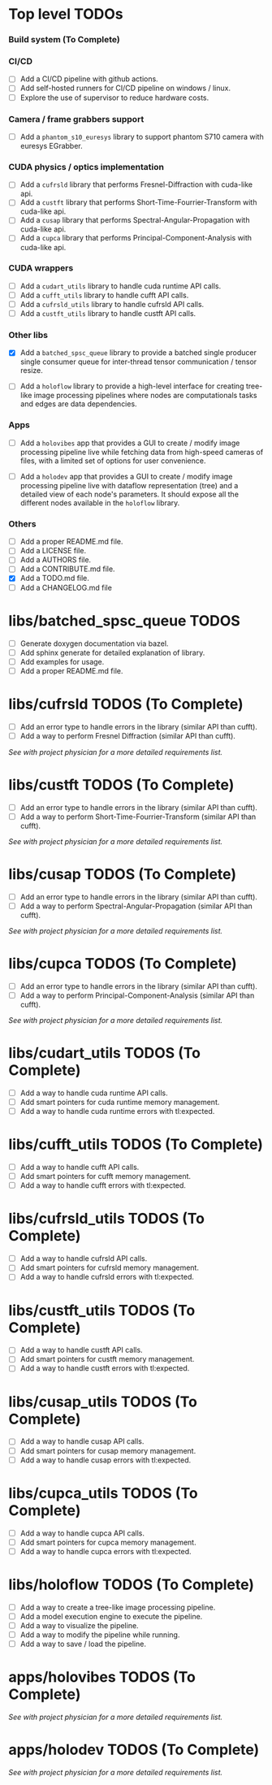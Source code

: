 # Top level TODOs
### Build system (To Complete)

### CI/CD
- [ ] Add a CI/CD pipeline with github actions.
- [ ] Add self-hosted runners for CI/CD pipeline on windows / linux.
- [ ] Explore the use of supervisor to reduce hardware costs.

### Camera / frame grabbers support
- [ ] Add a `phantom_s10_euresys` library to support phantom S710 camera with euresys EGrabber.

### CUDA physics / optics implementation
- [ ] Add a `cufrsld` library that performs Fresnel-Diffraction with cuda-like api.
- [ ] Add a `custft` library that performs Short-Time-Fourrier-Transform with cuda-like api.
- [ ] Add a `cusap` library that performs Spectral-Angular-Propagation with cuda-like api.
- [ ] Add a `cupca` library that performs Principal-Component-Analysis with cuda-like api.

### CUDA wrappers
- [ ] Add a `cudart_utils` library to handle cuda runtime API calls.
- [ ] Add a `cufft_utils` library to handle cufft API calls.
- [ ] Add a `cufrsld_utils` library to handle cufrsld API calls.
- [ ] Add a `custft_utils` library to handle custft API calls.

### Other libs
- [x] Add a `batched_spsc_queue` library to provide a batched single producer single consumer queue for inter-thread tensor communication / tensor resize.

- [ ] Add a `holoflow` library to provide a high-level interface for creating tree-like image processing pipelines where nodes are computationals tasks and edges are data dependencies.

### Apps
- [ ] Add a `holovibes` app that provides a GUI to create / modify image processing pipeline live while fetching data from high-speed cameras of files, with a limited set of options for user convenience.

- [ ] Add a `holodev` app that provides a GUI to create / modify image processing pipeline live with dataflow representation (tree) and a detailed view of each node's parameters. It should expose all the different nodes available in the `holoflow` library.

### Others
- [ ] Add a proper README.md file.
- [ ] Add a LICENSE file.
- [ ] Add a AUTHORS file.
- [ ] Add a CONTRIBUTE.md file.
- [x] Add a TODO.md file.
- [ ] Add a CHANGELOG.md file

# libs/batched_spsc_queue TODOS
- [ ] Generate doxygen documentation via bazel.
- [ ] Add sphinx generate for detailed explanation of library.
- [ ] Add examples for usage.
- [ ] Add a proper README.md file.

# libs/cufrsld TODOS (To Complete)
- [ ] Add an error type to handle errors in the library (similar API than cufft).
- [ ] Add a way to perform Fresnel Diffraction (similar API than cufft).

*See with project physician for a more detailed requirements list.*

# libs/custft TODOS (To Complete)
- [ ] Add an error type to handle errors in the library (similar API than cufft).
- [ ] Add a way to perform Short-Time-Fourrier-Transform (similar API than cufft).

*See with project physician for a more detailed requirements list.*

# libs/cusap TODOS (To Complete)
- [ ] Add an error type to handle errors in the library (similar API than cufft).
- [ ] Add a way to perform Spectral-Angular-Propagation (similar API than cufft).

*See with project physician for a more detailed requirements list.*

# libs/cupca TODOS (To Complete)
- [ ] Add an error type to handle errors in the library (similar API than cufft).
- [ ] Add a way to perform Principal-Component-Analysis (similar API than cufft).

*See with project physician for a more detailed requirements list.*

# libs/cudart_utils TODOS (To Complete)
- [ ] Add a way to handle cuda runtime API calls.
- [ ] Add smart pointers for cuda runtime memory management.
- [ ] Add a way to handle cuda runtime errors with tl:expected.

# libs/cufft_utils TODOS (To Complete)
- [ ] Add a way to handle cufft API calls.
- [ ] Add smart pointers for cufft memory management.
- [ ] Add a way to handle cufft errors with tl:expected.

# libs/cufrsld_utils TODOS (To Complete)
- [ ] Add a way to handle cufrsld API calls.
- [ ] Add smart pointers for cufrsld memory management.
- [ ] Add a way to handle cufrsld errors with tl:expected.

# libs/custft_utils TODOS (To Complete)
- [ ] Add a way to handle custft API calls.
- [ ] Add smart pointers for custft memory management.
- [ ] Add a way to handle custft errors with tl:expected.

# libs/cusap_utils TODOS (To Complete)
- [ ] Add a way to handle cusap API calls.
- [ ] Add smart pointers for cusap memory management.
- [ ] Add a way to handle cusap errors with tl:expected.

# libs/cupca_utils TODOS (To Complete)
- [ ] Add a way to handle cupca API calls.
- [ ] Add smart pointers for cupca memory management.
- [ ] Add a way to handle cupca errors with tl:expected.

# libs/holoflow TODOS (To Complete)
- [ ] Add a way to create a tree-like image processing pipeline.
- [ ] Add a model execution engine to execute the pipeline.
- [ ] Add a way to visualize the pipeline.
- [ ] Add a way to modify the pipeline while running.
- [ ] Add a way to save / load the pipeline.

# apps/holovibes TODOS (To Complete)

*See with project physician for a more detailed requirements list.*

# apps/holodev TODOS (To Complete)

*See with project physician for a more detailed requirements list.*